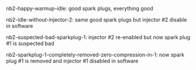 
nb2-happy-warmup-idle: good spark plugs, everything good

nb2-idle-without-injector-2: same good spark plugs but injector #2 disable in software

nb2-suspected-bad-sparkplug-1: injector #2 re-enabled but now spark plug #1 is suspected bad

nb2-sparkplug-1-completely-removed-zero-compression-in-1: now spark plug #1 is removed and injector #1 disabled in software